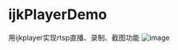 # ijkPlayerDemo
用ijkplayer实现rtsp直播、录制、截图功能
![image](https://github.com/fangxiaole/ijkPlayerDemo/tree/master/images/demo.gif)
